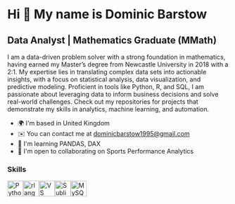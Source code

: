 Hi 👋 My name is Dominic Barstow
================================

Data Analyst | Mathematics Graduate (MMath)
-------------------------------------------

I am a data-driven problem solver with a strong foundation in mathematics, having earned my Master’s degree from Newcastle University in 2018 with a 2:1. My expertise lies in translating complex data sets into actionable insights, with a focus on statistical analysis, data visualization, and predictive modeling. Proficient in tools like Python, R, and SQL, I am passionate about leveraging data to inform business decisions and solve real-world challenges. Check out my repositories for projects that demonstrate my skills in analytics, machine learning, and automation.

* 🌍  I'm based in United Kingdom
* ✉️  You can contact me at [dominicbarstow1995@gmail.com](mailto:dominicbarstow1995@gmail.com)
* 🧠  I'm learning PANDAS, DAX
* 🤝  I'm open to collaborating on Sports Performance Analytics

### Skills

<p align="left">
<a href="https://www.python.org/" target="_blank" rel="noreferrer"><img src="https://raw.githubusercontent.com/danielcranney/readme-generator/main/public/icons/skills/python-colored.svg" width="36" height="36" alt="Python" /></a><a href="https://www.r-project.org/" target="_blank" rel="noreferrer"><img src="https://raw.githubusercontent.com/danielcranney/readme-generator/main/public/icons/skills/rlang-colored.svg" width="36" height="36" alt="rlang" /></a><a href="https://code.visualstudio.com/" target="_blank" rel="noreferrer"><img src="https://raw.githubusercontent.com/danielcranney/readme-generator/main/public/icons/skills/visualstudiocode.svg" width="36" height="36" alt="VS Code" /></a><a href="https://www.sublimetext.com/index2" target="_blank" rel="noreferrer"><img src="https://raw.githubusercontent.com/danielcranney/readme-generator/main/public/icons/skills/sublimetext.svg" width="36" height="36" alt="Sublime Text" /></a><a href="https://www.mysql.com/" target="_blank" rel="noreferrer"><img src="https://raw.githubusercontent.com/danielcranney/readme-generator/main/public/icons/skills/mysql-colored.svg" width="36" height="36" alt="MySQL" /></a>
</p>
